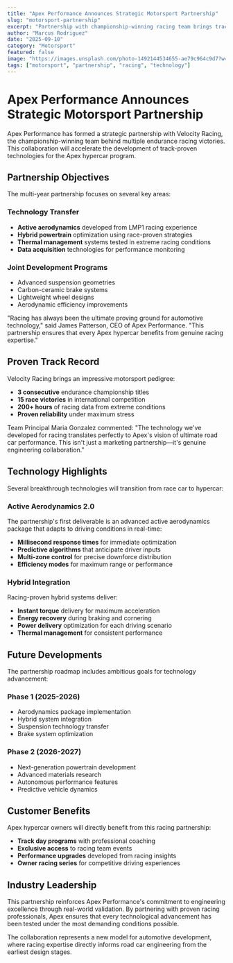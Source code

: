 ```yaml
---
title: "Apex Performance Announces Strategic Motorsport Partnership"
slug: "motorsport-partnership"
excerpt: "Partnership with championship-winning racing team brings track-proven technology directly to the hypercar program."
author: "Marcus Rodriguez"
date: "2025-09-10"
category: "Motorsport"
featured: false
image: "https://images.unsplash.com/photo-1492144534655-ae79c964c9d7?w=1200"
tags: ["motorsport", "partnership", "racing", "technology"]
---
```


# Apex Performance Announces Strategic Motorsport Partnership

Apex Performance has formed a strategic partnership with Velocity Racing, the championship-winning team behind multiple endurance racing victories. This collaboration will accelerate the development of track-proven technologies for the Apex hypercar program.

## Partnership Objectives

The multi-year partnership focuses on several key areas:

### Technology Transfer
- **Active aerodynamics** developed from LMP1 racing experience
- **Hybrid powertrain** optimization using race-proven strategies
- **Thermal management** systems tested in extreme racing conditions
- **Data acquisition** technologies for performance monitoring

### Joint Development Programs
- Advanced suspension geometries
- Carbon-ceramic brake systems
- Lightweight wheel designs
- Aerodynamic efficiency improvements

"Racing has always been the ultimate proving ground for automotive technology," said James Patterson, CEO of Apex Performance. "This partnership ensures that every Apex hypercar benefits from genuine racing expertise."

## Proven Track Record

Velocity Racing brings an impressive motorsport pedigree:

- **3 consecutive** endurance championship titles
- **15 race victories** in international competition  
- **200+ hours** of racing data from extreme conditions
- **Proven reliability** under maximum stress

Team Principal Maria Gonzalez commented: "The technology we've developed for racing translates perfectly to Apex's vision of ultimate road car performance. This isn't just a marketing partnership—it's genuine engineering collaboration."

## Technology Highlights

Several breakthrough technologies will transition from race car to hypercar:

### Active Aerodynamics 2.0
The partnership's first deliverable is an advanced active aerodynamics package that adapts to driving conditions in real-time:

- **Millisecond response times** for immediate optimization
- **Predictive algorithms** that anticipate driver inputs
- **Multi-zone control** for precise downforce distribution
- **Efficiency modes** for maximum range or performance

### Hybrid Integration
Racing-proven hybrid systems deliver:

- **Instant torque** delivery for maximum acceleration
- **Energy recovery** during braking and cornering
- **Power delivery** optimization for each driving scenario
- **Thermal management** for consistent performance

## Future Developments

The partnership roadmap includes ambitious goals for technology advancement:

### Phase 1 (2025-2026)
- Aerodynamics package implementation
- Hybrid system integration
- Suspension technology transfer
- Brake system optimization

### Phase 2 (2026-2027)
- Next-generation powertrain development
- Advanced materials research
- Autonomous performance features
- Predictive vehicle dynamics

## Customer Benefits

Apex hypercar owners will directly benefit from this racing partnership:

- **Track day programs** with professional coaching
- **Exclusive access** to racing team events
- **Performance upgrades** developed from racing insights
- **Owner racing series** for competitive driving experiences

## Industry Leadership

This partnership reinforces Apex Performance's commitment to engineering excellence through real-world validation. By partnering with proven racing professionals, Apex ensures that every technological advancement has been tested under the most demanding conditions possible.

The collaboration represents a new model for automotive development, where racing expertise directly informs road car engineering from the earliest design stages.
